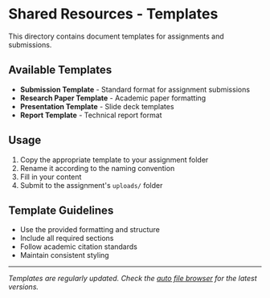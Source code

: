 # Shared Resources - Templates

This directory contains document templates for assignments and submissions.

## Available Templates

- **Submission Template** - Standard format for assignment submissions
- **Research Paper Template** - Academic paper formatting
- **Presentation Template** - Slide deck templates
- **Report Template** - Technical report format

## Usage

1. Copy the appropriate template to your assignment folder
2. Rename it according to the naming convention
3. Fill in your content
4. Submit to the assignment's `uploads/` folder

## Template Guidelines

- Use the provided formatting and structure
- Include all required sections
- Follow academic citation standards
- Maintain consistent styling

---

*Templates are regularly updated. Check the [auto file browser](../file-browser.html) for the latest versions.*